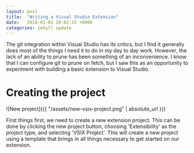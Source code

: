 ```yaml
---
layout: post
title:  "Writing a Visual Studio Extension"
date:   2018-01-03 20:02:15 +0000
categories: jekyll update
---
```


The git integration within Visual Studio has its critics, but I find it generally does most of the
things I need it to do in my day to day work. However, the lack of an ability to prune has been something
of an inconvenience. I know that I can configure git to prune on fetch, but I saw this as an opportunity
to experiment with building a basic extension to Visual Studio.

# Creating the project

![New project]({{ "/assets/new-vsix-project.png" | absolute_url }})

First things first, we need to create a new extension project. This can be done by clicking the new project
button, choosing 'Extensibility' as the project type, and selecting 'VSIX Project'. This will create a new
project using a template that brings in all things necessary to get started on our extension.